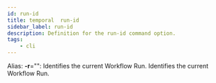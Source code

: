 ```yaml
---
id: run-id
title: temporal  run-id
sidebar_label: run-id
description: Definition for the run-id command option.
tags:
	- cli
---
```


Alias: **-r**="": Identifies the current Workflow Run.
 Identifies the current Workflow Run.
